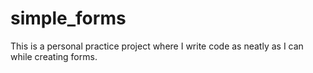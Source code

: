 # simple_forms
This is a personal practice project where I write code as neatly as I can while creating forms.